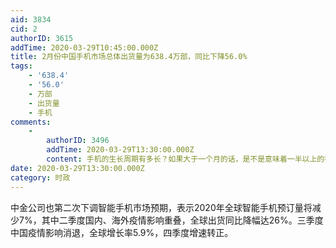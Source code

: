 ```yaml
---
aid: 3834
cid: 2
authorID: 3615
addTime: 2020-03-29T10:45:00.000Z
title: 2月份中国手机市场总体出货量为638.4万部，同比下降56.0%
tags:
    - '638.4'
    - '56.0'
    - 万部
    - 出货量
    - 手机
comments:
    -
        authorID: 3496
        addTime: 2020-03-29T13:30:00.000Z
        content: 手机的生长周期有多长？如果大于一个月的话，是不是意味着一半以上的都积压了？
date: 2020-03-29T13:30:00.000Z
category: 时政
---
```


中金公司也第二次下调智能手机市场预期，表示2020年全球智能手机预订量将减少7%，其中二季度国内、海外疫情影响重叠，全球出货同比降幅达26%。三季度中国疫情影响消退，全球增长率5.9%，四季度增速转正。
